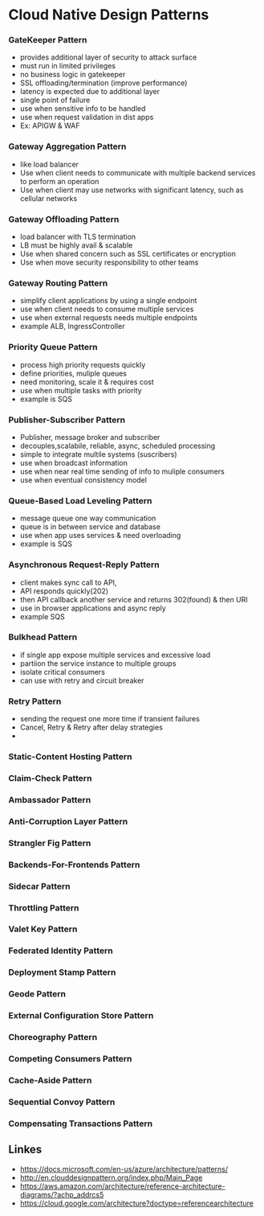 # Cloud Native Design Patterns
### GateKeeper Pattern
  * provides additional layer of security to attack surface
  * must run in limited privileges
  * no business logic in gatekeeper
  * SSL offloading/termination (improve performance)
  * latency is expected due to additional layer
  * single point of failure
  * use when sensitive info to be handled
  * use when request validation in dist apps
  * Ex: APIGW & WAF
### Gateway Aggregation Pattern
  * like load balancer
  * Use when client needs to communicate with multiple backend services to perform an operation
  * Use when client may use networks with significant latency, such as cellular networks
### Gateway Offloading Pattern
  * load balancer with TLS termination
  * LB must be highly avail & scalable
  * Use when shared concern such as SSL certificates or encryption
  * Use when move security responsibility to other teams
### Gateway Routing Pattern
  * simplify client applications by using a single endpoint
  * use when client needs to consume multiple services
  * use when external requests needs multiple endpoints
  * example ALB, IngressController
### Priority Queue Pattern
  * process high priority requests quickly
  * define priorities, muliple queues 
  * need monitoring, scale it & requires cost
  * use when multiple tasks with priority
  * example is SQS
### Publisher-Subscriber Pattern
  * Publisher, message broker and subscriber
  * decouples,scalabile, reliable, async, scheduled processing
  * simple to integrate multile systems (suscribers)
  * use when broadcast information
  * use when near real time sending of info to muliple consumers
  * use when eventual consistency model
### Queue-Based Load Leveling Pattern
  * message queue one way communication
  * queue is in between service and database
  * use when app uses services & need overloading
  * example is SQS
### Asynchronous Request-Reply Pattern
  * client makes sync call to API, 
  * API responds quickly(202)
  * then API callback another service and returns 302(found) & then URI
  * use in browser applications and async reply
  * example SQS
### Bulkhead Pattern
  * if single app expose multiple services and excessive load
  * partiion the service instance to multiple groups
  * isolate critical consumers
  * can use with retry and circuit breaker
### Retry Pattern
  * sending the request one more time if transient failures
  * Cancel, Retry & Retry after delay strategies
  * 
### Static-Content Hosting Pattern
### Claim-Check Pattern
### Ambassador Pattern
### Anti-Corruption Layer Pattern
### Strangler Fig Pattern
### Backends-For-Frontends Pattern
### Sidecar Pattern
### Throttling Pattern
### Valet Key Pattern
### Federated Identity Pattern
### Deployment Stamp Pattern
### Geode Pattern
### External Configuration Store Pattern
### Choreography Pattern
### Competing Consumers Pattern
### Cache-Aside Pattern
### Sequential Convoy Pattern
### Compensating Transactions Pattern

## Linkes
- https://docs.microsoft.com/en-us/azure/architecture/patterns/
- http://en.clouddesignpattern.org/index.php/Main_Page
- https://aws.amazon.com/architecture/reference-architecture-diagrams/?achp_addrcs5
- https://cloud.google.com/architecture?doctype=referencearchitecture